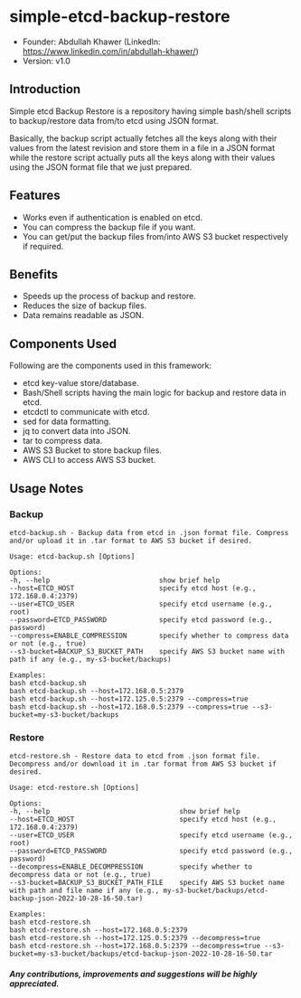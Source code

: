 # simple-etcd-backup-restore

-   Founder: Abdullah Khawer (LinkedIn: https://www.linkedin.com/in/abdullah-khawer/)
-   Version: v1.0

## Introduction

Simple etcd Backup Restore is a repository having simple bash/shell scripts to backup/restore data from/to etcd using JSON format.

Basically, the backup script actually fetches all the keys along with their values from the latest revision and store them in a file in a JSON format while the restore script actually puts all the keys along with their values using the JSON format file that we just prepared.

## Features

-   Works even if authentication is enabled on etcd.
-   You can compress the backup file if you want.
-   You can get/put the backup files from/into AWS S3 bucket respectively if required.

## Benefits

-   Speeds up the process of backup and restore.
-   Reduces the size of backup files.
-   Data remains readable as JSON.

## Components Used

Following are the components used in this framework:
-   etcd key-value store/database.
-   Bash/Shell scripts having the main logic for backup and restore data in etcd.
-   etcdctl to communicate with etcd.
-   sed for data formatting.
-   jq to convert data into JSON.
-   tar to compress data.
-   AWS S3 Bucket to store backup files.
-   AWS CLI to access AWS S3 bucket.

## Usage Notes

### Backup

```
etcd-backup.sh - Backup data from etcd in .json format file. Compress and/or upload it in .tar format to AWS S3 bucket if desired.

Usage: etcd-backup.sh [Options]

Options:
-h, --help                           show brief help
--host=ETCD_HOST                     specify etcd host (e.g., 172.168.0.4:2379)
--user=ETCD_USER                     specify etcd username (e.g., root)
--password=ETCD_PASSWORD             specify etcd password (e.g., password)
--compress=ENABLE_COMPRESSION        specify whether to compress data or not (e.g., true)
--s3-bucket=BACKUP_S3_BUCKET_PATH    specify AWS S3 bucket name with path if any (e.g., my-s3-bucket/backups)

Examples:
bash etcd-backup.sh
bash etcd-backup.sh --host=172.168.0.5:2379
bash etcd-backup.sh --host=172.125.0.5:2379 --compress=true
bash etcd-backup.sh --host=172.168.0.5:2379 --compress=true --s3-bucket=my-s3-bucket/backups
```

### Restore

```
etcd-restore.sh - Restore data to etcd from .json format file. Decompress and/or download it in .tar format from AWS S3 bucket if desired.

Usage: etcd-restore.sh [Options]

Options:
-h, --help                                show brief help
--host=ETCD_HOST                          specify etcd host (e.g., 172.168.0.4:2379)
--user=ETCD_USER                          specify etcd username (e.g., root)
--password=ETCD_PASSWORD                  specify etcd password (e.g., password)
--decompress=ENABLE_DECOMPRESSION         specify whether to decompress data or not (e.g., true)
--s3-bucket=BACKUP_S3_BUCKET_PATH_FILE    specify AWS S3 bucket name with path and file name if any (e.g., my-s3-bucket/backups/etcd-backup-json-2022-10-28-16-50.tar)

Examples:
bash etcd-restore.sh
bash etcd-restore.sh --host=172.168.0.5:2379
bash etcd-restore.sh --host=172.125.0.5:2379 --decompress=true
bash etcd-restore.sh --host=172.168.0.5:2379 --decompress=true --s3-bucket=my-s3-bucket/backups/etcd-backup-json-2022-10-28-16-50.tar
```

#### *Any contributions, improvements and suggestions will be highly appreciated.*
